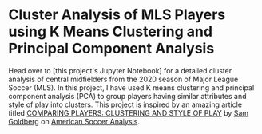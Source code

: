 # Cluster Analysis of MLS Players using K Means Clustering and Principal Component Analysis
Head over to [this project's Jupyter Notebook] for a detailed cluster analysis of central midfielders from the 2020 season of Major League Soccer (MLS). In this project, I have used K means clustering and principal component analysis (PCA) to group players having similar attributes and style of play into clusters. This project is inspired by an amazing article titled [COMPARING PLAYERS: CLUSTERING AND STYLE OF PLAY](https://www.americansocceranalysis.com/home/2020/3/3/clustering) by [Sam Goldberg](https://www.americansocceranalysis.com/?author=5e260cf5e3c0a94c0a87edaa) on [American Soccer Analysis](https://www.americansocceranalysis.com/). 
